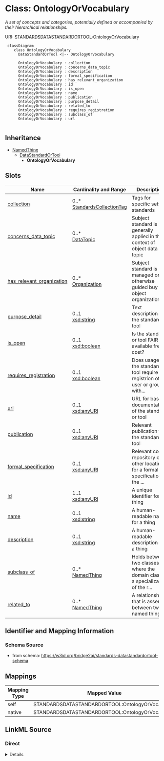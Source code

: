 # Class: OntologyOrVocabulary
_A set of concepts and categories, potentially defined or accompanied by their hierarchical relationships._




URI: [STANDARDSDATASTANDARDORTOOL:OntologyOrVocabulary](https://w3id.org/bridge2ai/standards-datastandardortool-schema/OntologyOrVocabulary)



```mermaid
 classDiagram
    class OntologyOrVocabulary
      DataStandardOrTool <|-- OntologyOrVocabulary
      
      OntologyOrVocabulary : collection
      OntologyOrVocabulary : concerns_data_topic
      OntologyOrVocabulary : description
      OntologyOrVocabulary : formal_specification
      OntologyOrVocabulary : has_relevant_organization
      OntologyOrVocabulary : id
      OntologyOrVocabulary : is_open
      OntologyOrVocabulary : name
      OntologyOrVocabulary : publication
      OntologyOrVocabulary : purpose_detail
      OntologyOrVocabulary : related_to
      OntologyOrVocabulary : requires_registration
      OntologyOrVocabulary : subclass_of
      OntologyOrVocabulary : url
      
```





## Inheritance
* [NamedThing](NamedThing.md)
    * [DataStandardOrTool](DataStandardOrTool.md)
        * **OntologyOrVocabulary**



## Slots

| Name | Cardinality and Range | Description | Inheritance |
| ---  | --- | --- | --- |
| [collection](collection.md) | 0..* <br/> [StandardsCollectionTag](StandardsCollectionTag.md) | Tags for specific sets of standards | [DataStandardOrTool](DataStandardOrTool.md) |
| [concerns_data_topic](concerns_data_topic.md) | 0..* <br/> [DataTopic](DataTopic.md) | Subject standard is generally applied in the context of object data topic | [DataStandardOrTool](DataStandardOrTool.md) |
| [has_relevant_organization](has_relevant_organization.md) | 0..* <br/> [Organization](Organization.md) | Subject standard is managed or otherwise guided buy the object organization(s... | [DataStandardOrTool](DataStandardOrTool.md) |
| [purpose_detail](purpose_detail.md) | 0..1 <br/> [xsd:string](http://www.w3.org/2001/XMLSchema#string) | Text description of the standard or tool | [DataStandardOrTool](DataStandardOrTool.md) |
| [is_open](is_open.md) | 0..1 <br/> [xsd:boolean](http://www.w3.org/2001/XMLSchema#boolean) | Is the standard or tool FAIR and available free of cost? | [DataStandardOrTool](DataStandardOrTool.md) |
| [requires_registration](requires_registration.md) | 0..1 <br/> [xsd:boolean](http://www.w3.org/2001/XMLSchema#boolean) | Does usage of the standard or tool require registrion of a user or group with... | [DataStandardOrTool](DataStandardOrTool.md) |
| [url](url.md) | 0..1 <br/> [xsd:anyURI](http://www.w3.org/2001/XMLSchema#anyURI) | URL for basic documentation of the standard or tool | [DataStandardOrTool](DataStandardOrTool.md) |
| [publication](publication.md) | 0..1 <br/> [xsd:anyURI](http://www.w3.org/2001/XMLSchema#anyURI) | Relevant publication for the standard or tool | [DataStandardOrTool](DataStandardOrTool.md) |
| [formal_specification](formal_specification.md) | 0..1 <br/> [xsd:anyURI](http://www.w3.org/2001/XMLSchema#anyURI) | Relevant code repository or other location for a formal specification of the ... | [DataStandardOrTool](DataStandardOrTool.md) |
| [id](id.md) | 1..1 <br/> [xsd:anyURI](http://www.w3.org/2001/XMLSchema#anyURI) | A unique identifier for a thing | [NamedThing](NamedThing.md) |
| [name](name.md) | 0..1 <br/> [xsd:string](http://www.w3.org/2001/XMLSchema#string) | A human-readable name for a thing | [NamedThing](NamedThing.md) |
| [description](description.md) | 0..1 <br/> [xsd:string](http://www.w3.org/2001/XMLSchema#string) | A human-readable description for a thing | [NamedThing](NamedThing.md) |
| [subclass_of](subclass_of.md) | 0..* <br/> [NamedThing](NamedThing.md) | Holds between two classes where the domain class is a specialization of the r... | [NamedThing](NamedThing.md) |
| [related_to](related_to.md) | 0..* <br/> [NamedThing](NamedThing.md) | A relationship that is asserted between two named things | [NamedThing](NamedThing.md) |









## Identifier and Mapping Information







### Schema Source


* from schema: https://w3id.org/bridge2ai/standards-datastandardortool-schema





## Mappings

| Mapping Type | Mapped Value |
| ---  | ---  |
| self | STANDARDSDATASTANDARDORTOOL:OntologyOrVocabulary |
| native | STANDARDSDATASTANDARDORTOOL:OntologyOrVocabulary |





## LinkML Source

<!-- TODO: investigate https://stackoverflow.com/questions/37606292/how-to-create-tabbed-code-blocks-in-mkdocs-or-sphinx -->

### Direct

<details>
```yaml
name: OntologyOrVocabulary
description: A set of concepts and categories, potentially defined or accompanied
  by their hierarchical relationships.
from_schema: https://w3id.org/bridge2ai/standards-datastandardortool-schema
rank: 1000
is_a: DataStandardOrTool

```
</details>

### Induced

<details>
```yaml
name: OntologyOrVocabulary
description: A set of concepts and categories, potentially defined or accompanied
  by their hierarchical relationships.
from_schema: https://w3id.org/bridge2ai/standards-datastandardortool-schema
rank: 1000
is_a: DataStandardOrTool
attributes:
  collection:
    name: collection
    description: Tags for specific sets of standards.
    from_schema: https://w3id.org/bridge2ai/standards-datastandardortool-schema
    rank: 1000
    is_a: node property
    domain: NamedThing
    multivalued: true
    alias: collection
    owner: OntologyOrVocabulary
    domain_of:
    - DataStandardOrTool
    range: StandardsCollectionTag
  concerns_data_topic:
    name: concerns_data_topic
    description: Subject standard is generally applied in the context of object data
      topic.
    from_schema: https://w3id.org/bridge2ai/standards-datastandardortool-schema
    rank: 1000
    is_a: related_to
    domain: DataStandardOrTool
    multivalued: true
    inherited: true
    alias: concerns_data_topic
    owner: OntologyOrVocabulary
    domain_of:
    - DataStandardOrTool
    range: DataTopic
  has_relevant_organization:
    name: has_relevant_organization
    description: Subject standard is managed or otherwise guided buy the object organization(s).
    from_schema: https://w3id.org/bridge2ai/standards-datastandardortool-schema
    rank: 1000
    is_a: related_to
    domain: DataStandardOrTool
    multivalued: true
    inherited: true
    alias: has_relevant_organization
    owner: OntologyOrVocabulary
    domain_of:
    - DataStandardOrTool
    range: Organization
  purpose_detail:
    name: purpose_detail
    description: Text description of the standard or tool.
    from_schema: https://w3id.org/bridge2ai/standards-datastandardortool-schema
    rank: 1000
    is_a: node property
    domain: NamedThing
    alias: purpose_detail
    owner: OntologyOrVocabulary
    domain_of:
    - DataStandardOrTool
    range: string
  is_open:
    name: is_open
    description: Is the standard or tool FAIR and available free of cost?
    from_schema: https://w3id.org/bridge2ai/standards-datastandardortool-schema
    rank: 1000
    is_a: node property
    domain: NamedThing
    alias: is_open
    owner: OntologyOrVocabulary
    domain_of:
    - DataStandardOrTool
    range: boolean
  requires_registration:
    name: requires_registration
    description: Does usage of the standard or tool require registrion of a user or
      group with some organization or managerial body?
    from_schema: https://w3id.org/bridge2ai/standards-datastandardortool-schema
    rank: 1000
    is_a: node property
    domain: NamedThing
    alias: requires_registration
    owner: OntologyOrVocabulary
    domain_of:
    - DataStandardOrTool
    range: boolean
  url:
    name: url
    description: URL for basic documentation of the standard or tool.
    from_schema: https://w3id.org/bridge2ai/standards-schema
    rank: 1000
    is_a: node property
    domain: NamedThing
    alias: url
    owner: OntologyOrVocabulary
    domain_of:
    - DataStandardOrTool
    - Organization
    range: uriorcurie
  publication:
    name: publication
    description: Relevant publication for the standard or tool. Prefer a DOI or PUBMED.
    from_schema: https://w3id.org/bridge2ai/standards-datastandardortool-schema
    rank: 1000
    is_a: node property
    domain: NamedThing
    alias: publication
    owner: OntologyOrVocabulary
    domain_of:
    - DataStandardOrTool
    range: uriorcurie
  formal_specification:
    name: formal_specification
    description: Relevant code repository or other location for a formal specification
      of the standard or tool. Often a URL, particularly to a Git repository.
    from_schema: https://w3id.org/bridge2ai/standards-datastandardortool-schema
    rank: 1000
    is_a: node property
    domain: NamedThing
    alias: formal_specification
    owner: OntologyOrVocabulary
    domain_of:
    - DataStandardOrTool
    range: uriorcurie
  id:
    name: id
    description: A unique identifier for a thing.
    from_schema: https://w3id.org/bridge2ai/standards-schema
    rank: 1000
    slot_uri: schema:identifier
    identifier: true
    alias: id
    owner: OntologyOrVocabulary
    domain_of:
    - NamedThing
    range: uriorcurie
    required: true
  name:
    name: name
    description: A human-readable name for a thing.
    from_schema: https://w3id.org/bridge2ai/standards-schema
    rank: 1000
    slot_uri: schema:name
    alias: name
    owner: OntologyOrVocabulary
    domain_of:
    - NamedThing
    range: string
  description:
    name: description
    description: A human-readable description for a thing.
    from_schema: https://w3id.org/bridge2ai/standards-schema
    rank: 1000
    slot_uri: schema:description
    alias: description
    owner: OntologyOrVocabulary
    domain_of:
    - NamedThing
    range: string
  subclass_of:
    name: subclass_of
    description: Holds between two classes where the domain class is a specialization
      of the range class.
    from_schema: https://w3id.org/bridge2ai/standards-schema
    exact_mappings:
    - rdfs:subClassOf
    - MESH:isa
    narrow_mappings:
    - rdfs:subPropertyOf
    rank: 1000
    is_a: related_to
    domain: NamedThing
    multivalued: true
    inherited: true
    alias: subclass_of
    owner: OntologyOrVocabulary
    domain_of:
    - NamedThing
    range: NamedThing
  related_to:
    name: related_to
    description: A relationship that is asserted between two named things.
    from_schema: https://w3id.org/bridge2ai/standards-schema
    rank: 1000
    domain: NamedThing
    multivalued: true
    inherited: true
    alias: related_to
    owner: OntologyOrVocabulary
    domain_of:
    - NamedThing
    - Organization
    symmetric: true
    range: NamedThing

```
</details>